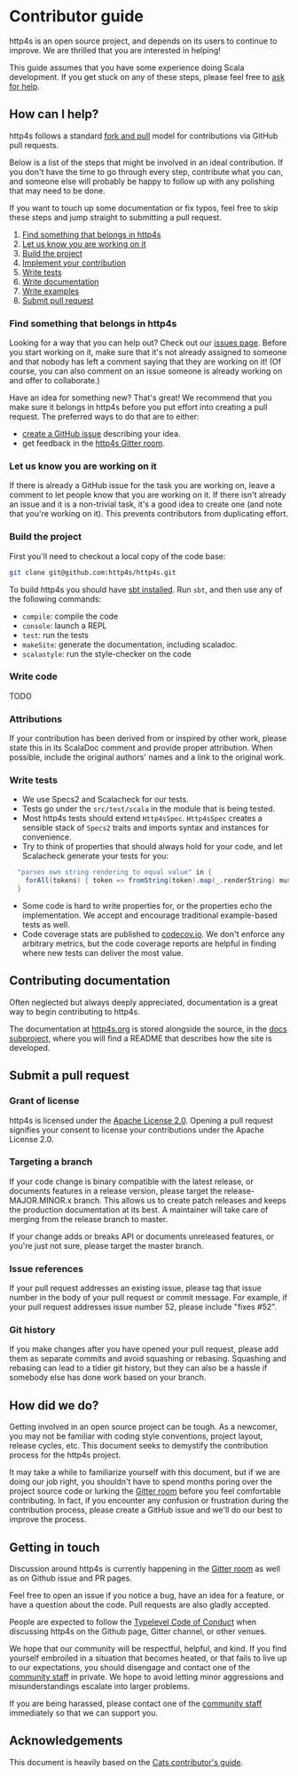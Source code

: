 # Contributor guide

http4s is an open source project, and depends on its users to continue
to improve.  We are thrilled that you are interested in helping!

This guide assumes that you have some experience doing Scala
development. If you get stuck on any of these steps, please feel free
to [ask for help](#getting-in-touch).

## How can I help?

http4s follows a standard [fork and pull] model for contributions via
GitHub pull requests.

Below is a list of the steps that might be involved in an ideal
contribution. If you don't have the time to go through every step,
contribute what you can, and someone else will probably be happy to
follow up with any polishing that may need to be done.

If you want to touch up some documentation or fix typos, feel free to
skip these steps and jump straight to submitting a pull request.

 1. [Find something that belongs in http4s](#find-something-that-belongs-in-http4s)
 2. [Let us know you are working on it](#let-us-know-you-are-working-on-it)
 3. [Build the project](#build-project)
 4. [Implement your contribution](#write-code)
 5. [Write tests](#write-tests)
 6. [Write documentation](#write-documentation)
 7. [Write examples](#write-examples)
 8. [Submit pull request](#submit-a-pull-request)

### Find something that belongs in http4s

Looking for a way that you can help out? Check out our [issues page].
Before you start working on it, make sure that it's not already
assigned to someone and that nobody has left a comment saying that
they are working on it!  (Of course, you can also comment on an issue
someone is already working on and offer to collaborate.)

Have an idea for something new? That's great! We recommend that you
make sure it belongs in http4s before you put effort into creating a
pull request. The preferred ways to do that are to either:

 * [create a GitHub issue] describing your idea.
 * get feedback in the [http4s Gitter room](https://gitter.im/http4s/http4s).

### Let us know you are working on it

If there is already a GitHub issue for the task you are working on,
leave a comment to let people know that you are working on it. If
there isn't already an issue and it is a non-trivial task, it's a good
idea to create one (and note that you're working on it). This prevents
contributors from duplicating effort.

### Build the project

First you'll need to checkout a local copy of the code base:

```sh
git clone git@github.com:http4s/http4s.git
```

To build http4s you should have [sbt installed].  Run `sbt`, and then
use any of the following commands:

 * `compile`: compile the code
 * `console`: launch a REPL
 * `test`: run the tests
 * `makeSite`: generate the documentation, including scaladoc.
 * `scalastyle`: run the style-checker on the code

### Write code

TODO

### Attributions

If your contribution has been derived from or inspired by other work,
please state this in its ScalaDoc comment and provide proper
attribution. When possible, include the original authors' names and a
link to the original work.

### Write tests

- We use Specs2 and Scalacheck for our tests.
- Tests go under the `src/test/scala` in the module that is being
  tested.
- Most http4s tests should extend `Http4sSpec`.  `Http4sSpec` creates
  a sensible stack of `Specs2` traits and imports syntax and instances
  for convenience.
- Try to think of properties that should always hold for your code,
  and let Scalacheck generate your tests for you:
```scala
  "parses own string rendering to equal value" in {
    forAll(tokens) { token => fromString(token).map(_.renderString) must be_\/-(token) }
  }
```
- Some code is hard to write properties for, or the properties echo
  the implementation.  We accept and encourage traditional
  example-based tests as well.
- Code coverage stats are published to [codecov.io].  We don't enforce
  any arbitrary metrics, but the code coverage reports are helpful in
  finding where new tests can deliver the most value.

## Contributing documentation

Often neglected but always deeply appreciated, documentation is a
great way to begin contributing to http4s.

The documentation at [http4s.org] is stored alongside the source, in
the [docs subproject], where you will find a README that describes how
the site is developed.

## Submit a pull request

### Grant of license

http4s is licensed under the [Apache License 2.0]. Opening a pull
request signifies your consent to license your contributions under the
Apache License 2.0.

### Targeting a branch

If your code change is binary compatible with the latest release, or
documents features in a release version, please target the
release-MAJOR.MINOR.x branch.  This allows us to create patch releases
and keeps the production documentation at its best.  A maintainer will
take care of merging from the release branch to master.

If your change adds or breaks API or documents unreleased features, or
you're just not sure, please target the master branch.

### Issue references

If your pull request addresses an existing issue, please tag that
issue number in the body of your pull request or commit message. For
example, if your pull request addresses issue number 52, please
include "fixes #52".

### Git history

If you make changes after you have opened your pull request, please
add them as separate commits and avoid squashing or
rebasing. Squashing and rebasing can lead to a tidier git history, but
they can also be a hassle if somebody else has done work based on your
branch.

## How did we do?

Getting involved in an open source project can be tough. As a
newcomer, you may not be familiar with coding style conventions,
project layout, release cycles, etc. This document seeks to demystify
the contribution process for the http4s project.

It may take a while to familiarize yourself with this document, but if
we are doing our job right, you shouldn't have to spend months poring
over the project source code or lurking the [Gitter room] before you
feel comfortable contributing. In fact, if you encounter any confusion
or frustration during the contribution process, please create a GitHub
issue and we'll do our best to improve the process.

## Getting in touch

Discussion around http4s is currently happening in the [Gitter room] as
well as on Github issue and PR pages.

Feel free to open an issue if you notice a bug, have an idea for a
feature, or have a question about the code. Pull requests are also
gladly accepted.

People are expected to follow the [Typelevel Code of Conduct] when
discussing http4s on the Github page, Gitter channel, or other venues.

We hope that our community will be respectful, helpful, and kind. If
you find yourself embroiled in a situation that becomes heated, or
that fails to live up to our expectations, you should disengage and
contact one of the [community staff] in private. We hope to avoid
letting minor aggressions and misunderstandings escalate into larger
problems.

If you are being harassed, please contact one of the [community staff]
immediately so that we can support you.

## Acknowledgements

This document is heavily based on the [Cats contributor's guide].

[fork and pull]: https://help.github.com/articles/using-pull-requests/
[issues page]: https://github.com/http4s/http4s/issues
[create a GitHub issue]: https://github.com/http4s/http4s/issues/new
[sbt installed]: http://www.scala-sbt.org/0.13/tutorial/Setup.html
[codecov.io]: https://codecov.io/gh/http4s/http4s
[http4s.org]: http://http4s.org/
[docs subproject]: https://github.com/http4s/http4s/tree/master/docs
[Gitter room]: http://gitter.im/http4s/http4s
[Typelevel Code of Conduct]: http://typelevel.org/conduct.html
[community staff]: http://http4s.org/community/conduct.html#community-staff
[Apache License 2.0]: https://github.com/http4s/http4s/blob/master/LICENSE
[Cats contributor's guide]: https://github.com/typelevel/cats/blob/master/CONTRIBUTING.md
